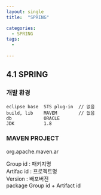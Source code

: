 ```yaml
---
layout: single
title:  "SPRING"

categories:
  - SPRING
tags:
  - 
  
---
```

4.1 SPRING
---

### 개발 환경
```
eclipse base  STS plug-in  // 없음
build, lib    MAVEM        // 없음
db            ORACLE
JDK           1.8
```

### MAVEN PROJECT 

org.apache.maven.ar

Group id : 패키지명  
Artifac id : 프로젝트명  
Version : 배포버전  
package  Group id + Artifact id








